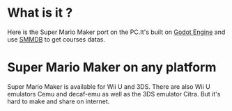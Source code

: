 # What is it ?
Here is the Super Mario Maker port on the PC.It's built on [Godot Engine](https://godotengine.org/) and use [SMMDB](https://smmdb.ddns.net) to get courses datas.
# Super Mario Maker on any platform
Super Mario Maker is available for Wii U and 3DS. There are also Wii U emulators Cemu and decaf-emu as well as the 3DS emulator Citra. But it's hard to make and share on internet.
